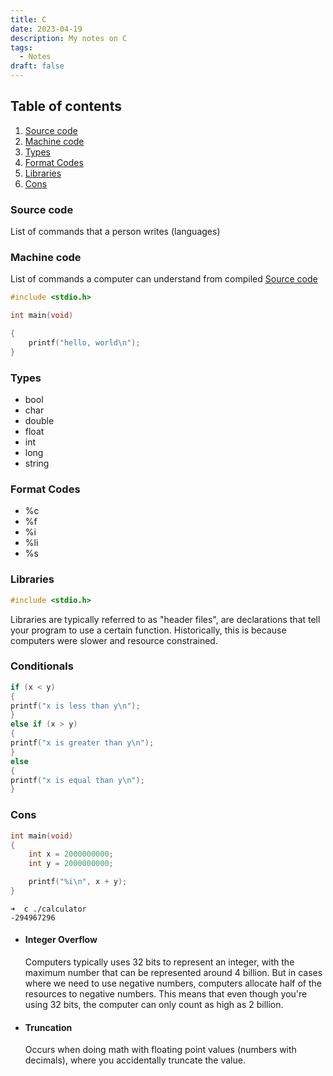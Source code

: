```yaml
---
title: C
date: 2023-04-19
description: My notes on C
tags:
  - Notes
draft: false
---
```


## Table of contents

1. [Source code](#source-code)
2. [Machine code](#machine-code)
3. [Types](#types)
4. [Format Codes](#format-codes)
5. [Libraries](#libraries)
6. [Cons](#cons)

### Source code

List of commands that a person writes (languages)

### Machine code

List of commands a computer can understand from compiled [Source code](#source-code)

<object data="/assets/compiler.svg"></object>

```c
#include <stdio.h>

int main(void)

{
	printf("hello, world\n");
}
```

### Types

- bool
- char
- double
- float
- int
- long
- string

### Format Codes

- %c
- %f
- %i
- %li
- %s

### Libraries

```c
#include <stdio.h>
```

Libraries are typically referred to as "header files", are declarations that tell your program to use a certain function. Historically, this is because computers were slower and resource constrained.

### Conditionals

```c
if (x < y)
{
printf("x is less than y\n");
}
else if (x > y)
{
printf("x is greater than y\n");
}
else
{
printf("x is equal than y\n");
}
```

### Cons

```c
int main(void)
{
	int x = 2000000000;
	int y = 2000000000;

	printf("%i\n", x + y);
}
```

```
➜  c ./calculator
-294967296
```

- #### Integer Overflow

  Computers typically uses 32 bits to represent an integer, with the maximum number that can be represented around 4 billion. But in cases where we need to use negative numbers, computers allocate half of the resources to negative numbers. This means that even though you're using 32 bits, the computer can only count as high as 2 billion.

- #### Truncation
  Occurs when doing math with floating point values (numbers with decimals), where you accidentally truncate the value.
